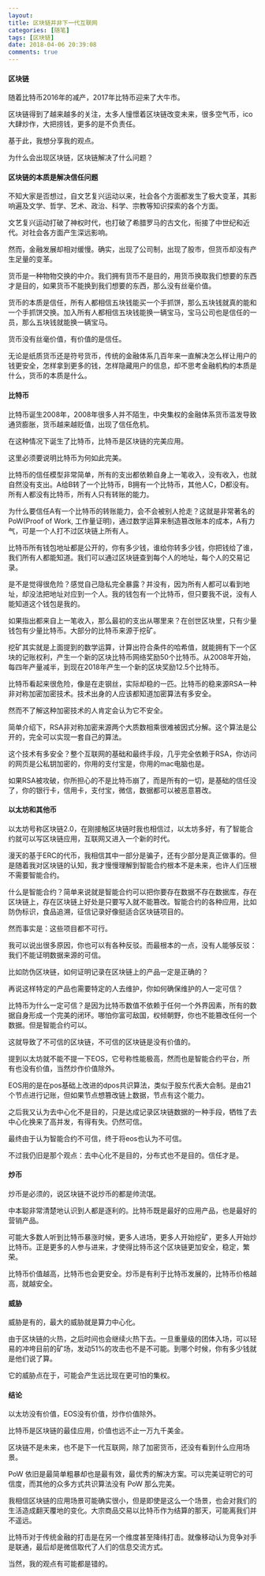 ```yaml
---
layout: 
title: 区块链并非下一代互联网
categories: [随笔]
tags: [区块链]
date: 2018-04-06 20:39:08
comments: true
---
```


#### 区块链

随着比特币2016年的减产，2017年比特币迎来了大牛市。

区块链得到了越来越多的关注，太多人憧憬着区块链改变未来，很多空气币，ico大肆炒作，大把捞钱，更多的是不负责任。

基于此，我想分享我的观点。

为什么会出现区块链，区块链解决了什么问题？

#### 区块链的本质是解决信任问题

不知大家是否想过，自文艺复兴运动以来，社会各个方面都发生了极大变革，其影响遍及文学、哲学、艺术、政治、科学、宗教等知识探索的各个方面。

文艺复兴运动打破了神权时代，也打破了希腊罗马的古文化，衔接了中世纪和近代。对社会各方面产生深远影响。

然而，金融发展却相对缓慢。确实，出现了公司制，出现了股市，但货币却没有产生足量的变革。

货币是一种物物交换的中介。我们拥有货币不是目的，用货币换取我们想要的东西才是目的，如果货币不能换到我们想要的东西，那么没有丝毫价值。

货币的本质是信任，所有人都相信五块钱能买一个手抓饼，那么五块钱就真的能和一个手抓饼交换。加入所有人都相信五块钱能换一辆宝马，宝马公司也是信任的一员，那么五块钱就能换一辆宝马。

货币没有丝毫价值，有价值的是信任。

无论是纸质货币还是符号货币，传统的金融体系几百年来一直解决怎么样让用户的钱更安全，怎样拿到更多的钱，怎样隐藏用户的信息，却不思考金融机构的本质是什么，货币的本质是什么。

#### 比特币

比特币诞生2008年，2008年很多人并不陌生，中央集权的金融体系货币滥发导致通货膨胀，货币越来越贬值，出现了信任危机。

在这种情况下诞生了比特币，比特币是区块链的完美应用。

这里必须要说明比特币为何如此完美。

比特币的信任模型非常简单，所有的支出都依赖自身上一笔收入，没有收入，也就自然没有支出。A给B转了一个比特币，B拥有一个比特币，其他人C，D都没有。所有人都没有比特币，所有人只有转账的能力。

为什么要信任A有一个比特币的转账能力，会不会被别人抢走？这就是非常著名的PoW(Proof of Work, 工作量证明)，通过数学运算来制造篡改账本的成本，A有力气，可是一个人打不过区块链上所有人。

比特币所有钱包地址都是公开的，你有多少钱，谁给你转多少钱，你把钱给了谁，我们所有人都能知道。我们可以通过区块链查到每个人的地址，每个人的交易记录。

是不是觉得很危险？感觉自己隐私完全暴露？并没有，因为所有人都可以看到地址，却没法把地址对应到一个人。我的钱包有一个比特币，但只要我不说，没有人能知道这个钱包是我的。

如果指出都来自上一笔收入，那么最初的支出从哪里来？在创世区块里，只有少量钱包有少量比特币。大部分的比特币来源于挖矿。

挖矿其实就是上面提到的数学运算，计算出符合条件的哈希值，就能拥有下一个区块的记账权利，产生一个新的区块比特币网络奖励50个比特币。从2008年开始，每四年产量减半，到现在2018年产生一个新的区块奖励12.5个比特币。

比特币看起来很危险，像是在走钢丝，实际却稳的一匹。比特币的稳来源RSA一种非对称加密加密技术。技术出身的人应该都知道加密算法有多安全。

然而不了解这种加密技术的人肯定会认为它不安全。

简单介绍下，RSA非对称加密来源两个大质数相乘很难被因式分解。这个算法是公开的，完全可以实现一套自己的算法。

这个技术有多安全？整个互联网的基础和最终手段，几乎完全依赖于RSA，你访问的网页是公私钥加密的，你用的支付宝是，你用的mac电脑也是。

如果RSA被攻破，你所担心的不是比特币崩了，而是所有的一切，是基础的信任没了，你的银行卡，信用卡，支付宝，微信，数据都可以被恶意篡改。

#### 以太坊和其他币

以太坊号称区块链2.0，在刚接触区块链时我也相信过，以太坊多好，有了智能合约就可以写区块链应用，互联网又进入一个新的时代。

漫天的基于ERC的代币，我相信其中一部分是骗子，还有少部分是真正做事的。但是随着我对区块链的认知，我才慢慢理解到智能合约根本不是未来，也许人们压根不需要智能合约。

什么是智能合约？简单来说就是智能合约可以把你要存在数据不存在数据库，存在区块链上，存在区块链上好处是只要写入就不能篡改。智能合约的各种应用，比如防伪标识，食品追溯，征信记录好像挺适合区块链项目的。

然而事实是：这些项目都不可行。

我可以说出很多原因，你也可以有各种反驳。而最根本的一点，没有人能够反驳：我们不能证明数据来源的可信。

比如防伪区块链，如何证明记录在区块链上的产品一定是正确的？

再说这样特定的产品也需要特定的人去维护，你如何确保维护的人一定可信？

比特币为什么一定可信？是因为比特币数值不依赖于任何一个外界因素，所有的数据自身形成一个完美的闭环。哪怕你富可敌国，权倾朝野，你也不能篡改任何一个数据。但是智能合约可以。

这就导致了不可信的区块链，不可信的区块链是没有价值的。

提到以太坊就不能不提一下EOS，它号称性能极高，然而也是智能合约平台，所有也没有价值，当然炒作价值除外。

EOS用的是在pos基础上改进的dpos共识算法，类似于股东代表大会制。是由21个节点进行记账，但如果节点想篡改链上数据，节点有这个能力。

之后我又认为去中心化不是目的，只是达成记录区块链数据的一种手段，牺牲了去中心化换来了高并发，有得有失。仍然可信。

最终由于认为智能合约不可信，终于将eos也认为不可信。

不过我仍旧是那个观点：去中心化不是目的，分布式也不是目的。信任才是。

#### 炒币

炒币是必须的，说区块链不说炒币的都是帅流氓。

中本聪非常清楚地认识到人都是逐利的。比特币既是最好的应用产品，也是最好的营销产品。

可能大多数人听到比特币暴涨时候，更多人进场，更多人开始挖矿，更多人开始炒比特币。正是更多的人参与进来，才使得比特币这个区块链更加安全，稳定，繁荣。

比特币价值越高，比特币也会更安全。炒币是有利于比特币发展的，比特币价格越高，就越安全。

#### 威胁

威胁是有的，最大的威胁就是算力中心化。

由于区块链的火热，之后时间也会继续火热下去。一旦重量级的团体入场，可以轻易的冲垮目前的矿场，发动51%的攻击也不是不可能。到哪个时候，你有多少钱就是他们说了算。

它的威胁点在于，可能会产生远比现在更可怕的集权。

#### 结论

以太坊没有价值，EOS没有价值，炒作价值除外。

比特币是区块链的最佳应用，价值也远不止一万九千美金。

区块链不是未来，也不是下一代互联网，除了加密货币，还没有看到什么应用场景。

PoW 依旧是最简单粗暴却也是最有效，最优秀的解决方案。可以完美证明它的可信度，而其他的众多方式共识算法没有 PoW 那么完美。

我相信区块链的应用场景可能确实很小，但是即使是这么一个场景，也会对我们的生活造成翻天覆地的变化。大宗商品交易以比特币作为结算的那天，可能离我们并不遥远。

比特币对于传统金融的打击是在另一个维度甚至降纬打击。就像移动认为竞争对手是联通，最后却是微信取代了人们的信息交流方式。

当然，我的观点有可能都是错的。

 

